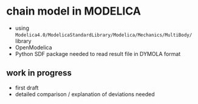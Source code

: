 # chain model in MODELICA

* using `Modelica4.0/ModelicaStandardLibrary/Modelica/Mechanics/MultiBody/` library
* OpenModelica
* Python SDF package needed to read result file in DYMOLA format



## work in progress

* first draft
* detailed comparison / explanation of deviations needed
